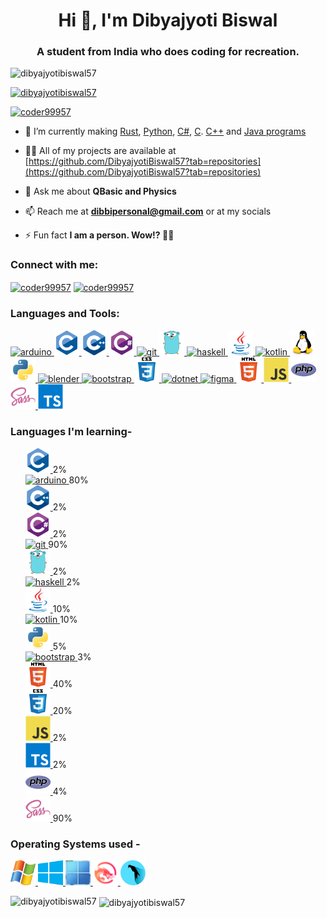 <h1 align="center">Hi 👋, I'm Dibyajyoti Biswal</h1>
<h3 align="center">A student from India who does coding for recreation.</h3>

<p align="left"> <img src="https://komarev.com/ghpvc/?username=dibyajyotibiswal57&label=Profile%20views&color=0e75b6&style=flat" alt="dibyajyotibiswal57" /> </p>

<p align="left"> <a href="https://github.com/ryo-ma/github-profile-trophy"><img src="https://github-profile-trophy.vercel.app/?username=dibyajyotibiswal57" alt="dibyajyotibiswal57" /></a> </p>

<p align="left"> <a href="https://twitter.com/coder99957" target="blank"><img src="https://img.shields.io/twitter/follow/coder99957?logo=twitter&style=for-the-badge" alt="coder99957" /></a> </p>

- 🔭 I’m currently making [Rust](https://github.com/DibyajyotiBiswal57/Rust-programs), [Python](https://github.com/DibyajyotiBiswal57/Python-programs), [C#](https://github.com/DibyajyotiBiswal57/Csharp-programs), [C](https://github.com/DibyajyotiBiswal57/C-programs). [C++](https://github.com/DibyajyotiBiswal57/Cplusplus-programs) and [Java programs](https://github.com/DibyajyotiBiswal57/Java-programs)


- 👨‍💻 All of my projects are available at [https://github.com/DibyajyotiBiswal57?tab=repositories](https://github.com/DibyajyotiBiswal57?tab=repositories)

- 💬 Ask me about **QBasic and Physics**

- 📫 Reach me at **dibbipersonal@gmail.com** or at my socials

- ⚡ Fun fact **I am a person. Wow!? 🤯😮**

<h3 align="left">Connect with me:</h3>
<p align="left">
<a href="https://twitter.com/coder99957" target="blank"><img align="center" src="https://raw.githubusercontent.com/rahuldkjain/github-profile-readme-generator/master/src/images/icons/Social/twitter.svg" alt="coder99957" height="30" width="40" /></a>
<a href="https://instagram.com/coder99957" target="blank"><img align="center" src="https://raw.githubusercontent.com/rahuldkjain/github-profile-readme-generator/master/src/images/icons/Social/instagram.svg" alt="coder99957" height="30" width="40" /></a>
</p>

<h3 align="left">Languages and Tools:</h3>
<p align="left"> <a href="https://www.arduino.cc/" target="_blank" rel="noreferrer"> <img src="https://cdn.worldvectorlogo.com/logos/arduino-1.svg" alt="arduino" width="40" height="40"/> </a> 
    <a href="https://www.cprogramming.com/" target="_blank" rel="noreferrer"> <img src="https://raw.githubusercontent.com/devicons/devicon/master/icons/c/c-original.svg" alt="c" width="40" height="40"/> </a> <a href="https://www.w3schools.com/cpp/" target="_blank" rel="noreferrer"> <img src="https://raw.githubusercontent.com/devicons/devicon/master/icons/cplusplus/cplusplus-original.svg" alt="cplusplus" width="40" height="40"/> </a> <a href="https://www.w3schools.com/cs/" target="_blank" rel="noreferrer"> <img src="https://raw.githubusercontent.com/devicons/devicon/master/icons/csharp/csharp-original.svg" alt="csharp" width="40" height="40"/> </a> <a href="https://git-scm.com/" target="_blank" rel="noreferrer"> <img src="https://www.vectorlogo.zone/logos/git-scm/git-scm-icon.svg" alt="git" width="40" height="40"/> </a> <a href="https://golang.org" target="_blank" rel="noreferrer"> <img src="https://raw.githubusercontent.com/devicons/devicon/master/icons/go/go-original.svg" alt="go" width="40" height="40"/> </a> <a href="https://www.haskell.org/" target="_blank" rel="noreferrer"> <img src="https://upload.wikimedia.org/wikipedia/commons/1/1c/Haskell-Logo.svg" alt="haskell" width="40" height="40"/> </a> <a href="https://www.java.com" target="_blank" rel="noreferrer"> <img src="https://raw.githubusercontent.com/devicons/devicon/master/icons/java/java-original.svg" alt="java" width="40" height="40"/> </a> <a href="https://kotlinlang.org" target="_blank" rel="noreferrer"> <img src="https://www.vectorlogo.zone/logos/kotlinlang/kotlinlang-icon.svg" alt="kotlin" width="40" height="40"/> </a> <a href="https://www.linux.org/" target="_blank" rel="noreferrer"> <img src="https://raw.githubusercontent.com/devicons/devicon/master/icons/linux/linux-original.svg" alt="linux" width="40" height="40"/> </a> <a href="https://www.python.org" target="_blank" rel="noreferrer"> <img src="https://raw.githubusercontent.com/devicons/devicon/master/icons/python/python-original.svg" alt="python" width="40" height="40"/> </a> <a href="https://www.blender.org/" target="_blank" rel="noreferrer"> <img src="https://download.blender.org/branding/community/blender_community_badge_white.svg" alt="blender" width="40" height="40"/> </a> <a href="https://getbootstrap.com" target="_blank" rel="noreferrer"> <img src="https://upload.wikimedia.org/wikipedia/commons/b/b2/Bootstrap_logo.svg" alt="bootstrap" width="40" height="40"/> </a> <a href="https://www.w3schools.com/css/" target="_blank" rel="noreferrer"> <img src="https://raw.githubusercontent.com/devicons/devicon/master/icons/css3/css3-original-wordmark.svg" alt="css3" width="40" height="40"/> </a> <a href="https://dotnet.microsoft.com/" target="_blank" rel="noreferrer"> <img src="https://upload.wikimedia.org/wikipedia/commons/7/7d/Microsoft_.NET_logo.svg" alt="dotnet" width="40" height="40"/> </a> <a href="https://www.figma.com/" target="_blank" rel="noreferrer"> <img src="https://www.vectorlogo.zone/logos/figma/figma-icon.svg" alt="figma" width="40" height="40"/> </a> <a href="https://www.w3.org/html/" target="_blank" rel="noreferrer"> <img src="https://raw.githubusercontent.com/devicons/devicon/master/icons/html5/html5-original-wordmark.svg" alt="html5" width="40" height="40"/> </a> <a href="https://developer.mozilla.org/en-US/docs/Web/JavaScript" target="_blank" rel="noreferrer"> <img src="https://raw.githubusercontent.com/devicons/devicon/master/icons/javascript/javascript-original.svg" alt="javascript" width="40" height="40"/> </a> <a href="https://www.php.net" target="_blank" rel="noreferrer"> <img src="https://raw.githubusercontent.com/devicons/devicon/master/icons/php/php-original.svg" alt="php" width="40" height="40"/> </a> <a href="https://sass-lang.com" target="_blank" rel="noreferrer"> <img src="https://raw.githubusercontent.com/devicons/devicon/master/icons/sass/sass-original.svg" alt="sass" width="40" height="40"/> </a> <a href="https://www.typescriptlang.org/" target="_blank" rel="noreferrer"> <img src="https://raw.githubusercontent.com/devicons/devicon/master/icons/typescript/typescript-original.svg" alt="typescript" width="40" height="40"/> </a> </p>
</p>


<h3 align="left">Languages I'm learning-</h3>
<ol style="list-style-type: none; counter-reset: myCounter;"> 
    <li><a href="https://www.cprogramming.com/" target="_blank" rel="noreferrer"> <img src="https://raw.githubusercontent.com/devicons/devicon/master/icons/c/c-original.svg" alt="c" width="40" height="40"/> </a> 2% </li>
    <li><a href="https://qb64.com/" target="_blank" rel="noreferrer"> <img src="https://upload.wikimedia.org/wikipedia/commons/9/91/Qb64.png" alt="arduino" width="40" height="40"/> </a> 80% </li>
  <li><a href="[https://cplusplus.com]" target="_blank" rel="noreferrer"> <img src="https://raw.githubusercontent.com/devicons/devicon/master/icons/cplusplus/cplusplus-original.svg" alt="cplusplus" width="40" height="40"/> </a> 2% </li>
  <li><a href="https://www.w3schools.com/cs/" target="_blank" rel="noreferrer"> <img src="https://raw.githubusercontent.com/devicons/devicon/master/icons/csharp/csharp-original.svg" alt="csharp" width="40" height="40"/> </a> 2% </li>
    <li><a href="https://git-scm.com/" target="_blank" rel="noreferrer"> <img src="https://www.vectorlogo.zone/logos/git-scm/git-scm-icon.svg" alt="git" width="40" height="40"/> </a> 90% </li>
   <li><a href="https://golang.org" target="_blank" rel="noreferrer"> <img src="https://raw.githubusercontent.com/devicons/devicon/master/icons/go/go-original.svg" alt="go" width="40" height="40"/> </a> 2% </li>
     <li><a href="https://www.haskell.org/" target="_blank" rel="noreferrer"> <img src="https://upload.wikimedia.org/wikipedia/commons/1/1c/Haskell-Logo.svg" alt="haskell" width="40" height="40"/> </a> 2% </li>
<li><a href="https://www.java.com" target="_blank" rel="noreferrer"> <img src="https://raw.githubusercontent.com/devicons/devicon/master/icons/java/java-original.svg" alt="java" width="40" height="40"/> </a> 10% </li>
<li><a href="https://kotlinlang.org" target="_blank" rel="noreferrer"> <img src="https://www.vectorlogo.zone/logos/kotlinlang/kotlinlang-icon.svg" alt="kotlin" width="40" height="40"/> </a> 10% </li>
  <li><a href="https://www.python.org" target="_blank" rel="noreferrer"> <img src="https://raw.githubusercontent.com/devicons/devicon/master/icons/python/python-original.svg" alt="python" width="40" height="40"/> </a> 5% </li>
<li><a href="https://getbootstrap.com" target="_blank" rel="noreferrer"> <img src="https://upload.wikimedia.org/wikipedia/commons/b/b2/Bootstrap_logo.svg" alt="bootstrap" width="40" height="40"/> </a> 3% </li> 
    <li><a href="https://www.w3.org/html/" target="_blank" rel="noreferrer"> <img src="https://raw.githubusercontent.com/devicons/devicon/master/icons/html5/html5-original-wordmark.svg" alt="html5" width="40" height="40"/> </a> 40% </li>
    <li><a href="https://www.w3schools.com/css/" target="_blank" rel="noreferrer"> <img src="https://raw.githubusercontent.com/devicons/devicon/master/icons/css3/css3-original-wordmark.svg" alt="css3" width="40" height="40"/> </a> 20% </li>
<li><a href="https://developer.mozilla.org/en-US/docs/Web/JavaScript" target="_blank" rel="noreferrer"> <img src="https://raw.githubusercontent.com/devicons/devicon/master/icons/javascript/javascript-original.svg" alt="javascript" width="40" height="40"/> </a> 2% </li>
    <li><a href="https://www.typescriptlang.org/" target="_blank" rel="noreferrer"> <img src="https://raw.githubusercontent.com/devicons/devicon/master/icons/typescript/typescript-original.svg" alt="typescript" width="40" height="40"/> </a> 2% </li>
    <li><a href="https://www.php.net" target="_blank" rel="noreferrer"> <img src="https://raw.githubusercontent.com/devicons/devicon/master/icons/php/php-original.svg" alt="php" width="40" height="40"/> </a> 4% </li>
        <li><a href="https://sass-lang.com" target="_blank" rel="noreferrer"> <img src="https://raw.githubusercontent.com/devicons/devicon/master/icons/sass/sass-original.svg" alt="sass" width="40" height="40"/> </a> 90% </li> </p>
</ol>

<h3> Operating Systems used - </h3>

<a href="https://en.wikipedia.org/wiki/Windows_XP" target="_blank" rel="noreferrer"> <img src="https://github.com/DibyajyotiBiswal57/DibyajyotiBiswal57/blob/main/windowsxp.png" alt="winxp" width="40" height="40"/> </a>
<a href="https://en.wikipedia.org/wiki/Windows_10" target="_blank" rel="noreferrer"> <img src="https://github.com/DibyajyotiBiswal57/DibyajyotiBiswal57/blob/main/windows10.png" alt="win10" width="40" height="40"/> </a>
<a href="https://en.wikipedia.org/wiki/Windows_11" target="_blank" rel="noreferrer"> <img src="https://github.com/DibyajyotiBiswal57/DibyajyotiBiswal57/blob/main/windows11.jpg" alt="win11" width="40" height="40"/> </a>
<a href="https://garudalinux.org" target="_blank" rel="noreferrer"> <img src="https://github.com/DibyajyotiBiswal57/DibyajyotiBiswal57/blob/main/garuda.png" alt="garuda" width="40" height="40"/> </a>
<a href="https://parrotsec.org" target="_blank" rel="noreferrer"> <img src="https://github.com/DibyajyotiBiswal57/DibyajyotiBiswal57/blob/main/parrotos.png" alt="parrotos" width="40" height="40"/> </a>

<p><img align="left" src="https://github-readme-stats.vercel.app/api/top-langs?username=dibyajyotibiswal57&show_icons=true&locale=en&layout=compact&langs_count=20&theme=transparent" alt="dibyajyotibiswal57" /></p>

<p>&nbsp;<img align="center" src="https://github-readme-stats.vercel.app/api?username=dibyajyotibiswal57&show_icons=true&locale=en&rank_icon=percentile&include_all_commits=true&theme=transparent" alt="dibyajyotibiswal57" /></p>
